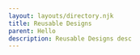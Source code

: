```yaml
---
layout: layouts/directory.njk
title: Reusable Designs
parent: Hello
description: Reusable Designs desc
---
```

